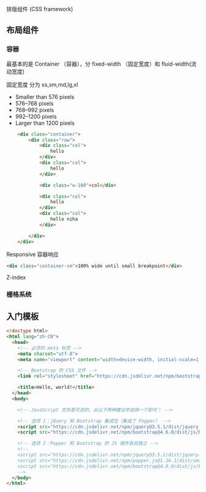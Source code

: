 排版组件 (CSS framework)

##  布局组件
### 容器 
最基本的是 Container （容器），分 fixed-width （固定宽度）和 fluid-width(流动宽度)

固定宽度 分为  xs,sm,md,lg,xl

- Smaller than 576 pixels
- 576–768 pixels
- 768–992 pixels
- 992–1200 pixels
- Larger than 1200 pixels
``` html
	<div class="container">
		<div class="row">
			<div class="col">
				hello
			</div>
			<div class="col">
				hello
			</div>

			<div class="w-100">col</div>

			<div class="col">
				hello
			</div>
			<div class="col">
				hello niha
			</div>

		</div>
	</div>

```

Responsive 容器响应
``` html
<div class="container-sm">100% wide until small breakpoint</div>
```

Z-index


### 栅格系统 ###

## 入门模板
``` html
<!doctype html>
<html lang="zh-CN">
  <head>
    <!-- 必须的 meta 标签 -->
    <meta charset="utf-8">
    <meta name="viewport" content="width=device-width, initial-scale=1, shrink-to-fit=no">

    <!-- Bootstrap 的 CSS 文件 -->
    <link rel="stylesheet" href="https://cdn.jsdelivr.net/npm/bootstrap@4.6.0/dist/css/bootstrap.min.css" integrity="sha384-olOxEXxDwd20BlATUibkEnjPN3sVq2YWmYOnsMYutq7X8YcUdD6y/1I+f+ZOq/47" crossorigin="anonymous">

    <title>Hello, world!</title>
  </head>
  <body>

    <!-- JavaScript 文件是可选的。从以下两种建议中选择一个即可！ -->

    <!-- 选项 1：jQuery 和 Bootstrap 集成包（集成了 Popper） -->
    <script src="https://cdn.jsdelivr.net/npm/jquery@3.5.1/dist/jquery.slim.min.js"></script>
    <script src="https://cdn.jsdelivr.net/npm/bootstrap@4.6.0/dist/js/bootstrap.bundle.min.js"></script>

    <!-- 选项 2：Popper 和 Bootstrap 的 JS 插件各自独立 -->
    <!--
    <script src="https://cdn.jsdelivr.net/npm/jquery@3.5.1/dist/jquery.slim.min.js" ></script>
    <script src="https://cdn.jsdelivr.net/npm/popper.js@1.16.1/dist/umd/popper.min.js" ></script>
    <script src="https://cdn.jsdelivr.net/npm/bootstrap@4.6.0/dist/js/bootstrap.min.js"></script>
    -->
  </body>
</html>
```
